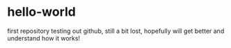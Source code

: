 # hello-world
first repository
testing out github, still a bit lost, hopefully will get better and understand how it works!
